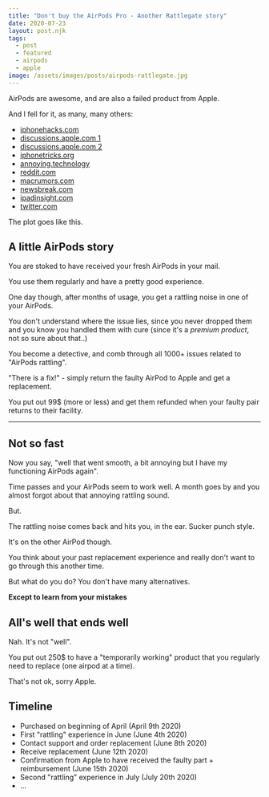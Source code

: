 ```yaml
---
title: "Don't buy the AirPods Pro - Another Rattlegate story"
date: 2020-07-23
layout: post.njk
tags:
  - post
  - featured
  - airpods
  - apple
image: /assets/images/posts/airpods-rattlegate.jpg
---
```


AirPods are awesome, and are also a failed product from Apple.

And I fell for it, as many, many others:

- [iphonehacks.com](http://www.iphonehacks.com/2020/05/airpods-pro-ratting-noise-problem.html#:~:text=The%20rattling%20sound%20is%20audible,AirPod%20unit%20replaced%20by%20Apple.)
- [discussions.apple.com 1](https://discussions.apple.com/thread/251017300)
- [discussions.apple.com 2](https://discussions.apple.com/thread/250864169)
- [iphonetricks.org](https://www.iphonetricks.org/how-to-fix-airpods-pro-rattling-sound-problem/)
- [annoying.technology](https://annoying.technology/posts/abea6876cf4f2e13/)
- [reddit.com](https://www.reddit.com/r/airpods/comments/drbrms/rattling_while_walking_with_pros_in/)
- [macrumors.com](https://forums.macrumors.com/threads/airpods-pro-rattle-from-left-earpiece.2208957/)
- [newsbreak.com](https://www.newsbreak.com/news/1559033612180/facing-rattling-noise-problem-with-airpods-pro-you-are-not-alone)
- [ipadinsight.com](https://ipadinsight.com/airpods/my-airpods-pro-have-started-having-some-issues/)
- [twitter.com](https://twitter.com/mgsiegler/status/1230589056108523520?lang=en)

The plot goes like this.

## A little AirPods story

You are stoked to have received your fresh AirPods in your mail.

You use them regularly and have a pretty good experience.

One day though, after months of usage, you get a rattling noise in one of your AirPods.

You don't understand where the issue lies, since you never dropped them and you know you handled them with cure (since it's a *premium product*, not so sure about that..)

You become a detective, and comb through all 1000+ issues related to "AirPods rattling".

"There is a fix!" - simply return the faulty AirPod to Apple and get a replacement.

You put out 99$ (more or less) and get them refunded when your faulty pair returns to their facility.

---

## Not so fast

Now you say, "well that went smooth, a bit annoying but I have my functioning AirPods again".

Time passes and your AirPods seem to work well. A month goes by and you almost forgot about that annoying rattling sound.

But.

The rattling noise comes back and hits you, in the ear. Sucker punch style.

It's on the other AirPod though.

You think about your past replacement experience and really don't want to go through this another time.

But what do you do? You don't have many alternatives.

**Except to learn from your mistakes**

## All's well that ends well

Nah. It's not "well".

You put out 250$ to have a "temporarily working" product that you regularly need to replace (one airpod at a time).

That's not ok, sorry Apple.

## Timeline

- Purchased on beginning of April (April 9th 2020)
- First "rattling" experience in June (June 4th 2020)
- Contact support and order replacement (June 8th 2020)
- Receive replacement (June 12th 2020)
- Confirmation from Apple to have received the faulty part + reimbursement (June 15th 2020)
- Second "rattling" experience in July (July 20th 2020)
- ...

